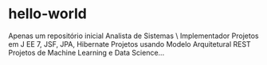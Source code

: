 # hello-world
Apenas um repositório inicial 
Analista de Sistemas \ Implementador
Projetos em J EE 7, JSF, JPA, Hibernate
Projetos usando Modelo Arquitetural REST
Projetos de Machine Learning e Data Science...
